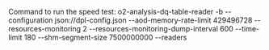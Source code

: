 Command to run the speed test:
o2-analysis-dq-table-reader -b --configuration json://dpl-config.json --aod-memory-rate-limit 429496728 --resources-monitoring 2 --resources-monitoring-dump-interval 600 --time-limit 180 --shm-segment-size 7500000000 --readers 
